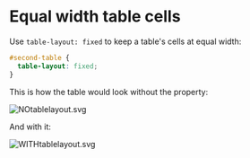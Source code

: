 

# Equal width table cells


Use `table-layout: fixed` to keep a table's cells at equal width:

```css
#second-table {
  table-layout: fixed;
}
```

This is how the table would look without the property:

![NOtablelayout.svg](https://img.enkipro.com/f59b772c26e3a1435b15c9bbb88f2c19.png)

And with it:

![WITHtablelayout.svg](https://img.enkipro.com/5edbddd3060680b17da3cd3a20f2d25f.png)

